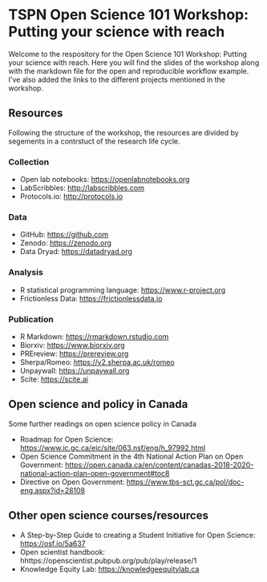 # TSPN Open Science 101 Workshop: Putting your science with reach
Welcome to the respository for the Open Science 101 Workshop: Putting your science with reach. Here you will find the slides of the workshop along with the markdown file for the open and reproducible workflow example. I've also added the links to the different projects mentioned in the workshop. 

## Resources
Following the structure of the workshop, the resources are divided by segements in a contrstuct of the research life cycle. 

### Collection
* Open lab notebooks: https://openlabnotebooks.org
* LabScribbles: http://labscribbles.com
* Protocols.io: http://protocols.io

### Data
* GitHub: https://github.com
* Zenodo: https://zenodo.org
* Data Dryad: https://datadryad.org

### Analysis
* R statistical programming language: https://www.r-project.org
* Frictionless Data: https://frictionlessdata.io

### Publication
* R Markdown: https://rmarkdown.rstudio.com
* Biorxiv: https://www.biorxiv.org
* PREreview: https://prereview.org
* Sherpa/Romeo: https://v2.sherpa.ac.uk/romeo
* Unpaywall: https://unpaywall.org
* Scite: https://scite.ai

## Open science and policy in Canada 
Some further readings on open science policy in Canada
* Roadmap for Open Science: https://www.ic.gc.ca/eic/site/063.nsf/eng/h_97992.html
* Open Science Commitment in the 4th National Action Plan on Open Government: https://open.canada.ca/en/content/canadas-2018-2020-national-action-plan-open-government#toc8
* Directive on Open Government: https://www.tbs-sct.gc.ca/pol/doc-eng.aspx?id=28108

## Other open science courses/resources
* A Step-by-Step Guide to creating a Student Initiative for Open Science: https://osf.io/5a637
* Open scientist handbook: hhttps://openscientist.pubpub.org/pub/play/release/1
* Knowledge Equity Lab: https://knowledgeequitylab.ca

